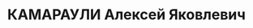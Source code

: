 ---
title: КАМАРАУЛИ Алексей Яковлевич
description: возможно, это он указан в 1925 как бонист (г.р. 1886, Тифлис, Пр. Руставели,
  43)
---
